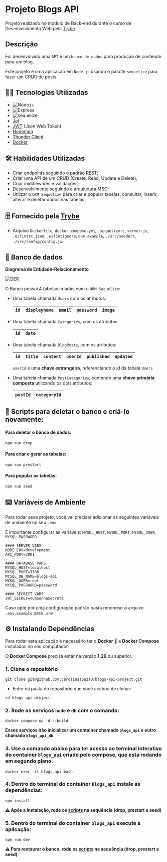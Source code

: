 
# Projeto Blogs API 


Projeto realizado no módulo de Back-end durante o curso de Desenvolvimento Web pela [Trybe](https://www.betrybe.com/).


## Descrição

Foi desenvolvido uma `API` e um `banco de dados` para produção de conteúdo para um blog.

Este projeto é uma aplicação em `Node.js` usando o pacote `sequelize` para fazer um CRUD de posts


## 👩‍💻 Tecnologias Utilizadas

- ![Node.js](https://img.shields.io/badge/Node.js-43853D?style=for-the-badge&logo=node.js&logoColor=white)
- ![Express](https://img.shields.io/badge/Express.js-404D59?style=for-the-badge)                
- ![sequelize](https://img.shields.io/badge/sequelize-323330?style=for-the-badge&logo=sequelize&logoColor=blue)
- [Joi](https://joi.dev/api/?v=17.6.0)
- [JWT](https://jwt.io/) (Json Web Token)
- [Nodemon](https://www.npmjs.com/package/nodemon)
- [Thunder Client](https://www.thunderclient.com/)
- [Docker](https://www.docker.com/)


## 🛠️ Habilidades Utilizadas

- Criar endpoints seguindo o padrão REST;
- Criar uma API de um CRUD (Create, Read, Update e Delete);
- Criar middlewares e validações;
- Desenvolvimento seguindo a arquitetura MSC;
- Utilizar o `ORM Sequelize` para criar e popular tabelas, consultar, inserir, alterar e deletar dados nas tabelas.


## 🗄️ Fornecido pela [Trybe](https://www.betrybe.com/)

- Arquivo `Dockerfile`, `docker-compose.yml`, `.sequelizerc`, `server.js`, `.eslintrc.json`, `.eslintignore`, `env.example`, `./src/seeders`, `./src/config/config.js`.


## 🎲 Banco de dados

**Diagrama de Entidade-Relacionamento**

![DER](./der.png)

O Banco possui 4 tabelas criadas com o `ORM Sequelize`:

- Uma tabela chamada `Users` com os atributos:

  |  `id`  | `displayname` | `email` | `password` | `image` |
  |--------|---------------|---------|------------|---------|

- Uma tabela chamada `Categories`, com os atributos:
 
  | `id`| `date` |
  |-----|--------|

- Uma tabela chamada `BlogPosts`, com os atributos:

  |  `id`  | `title` | `content` | `userId` | `published` | `updated` |
  |--------|---------|-----------|----------|-------------|-----------|

  `userId` é uma **chave estrangeira**, referenciando o id da tabela `Users`

  
- Uma tabela chamada `PostCategories`, contendo uma **chave primária composta** utilizando os dois atributos:
  
  | `postId`| `categoryId` |
  |---------|--------------|

<a id="section"></a>
## 📝 Scripts para deletar o banco e criá-lo novamente:

#### Para deletar o banco de dados:
```
npm run drop
```
#### Para criar e gerar as tabelas:
```
npm run prestart
```
#### Para popular as tabelas:
```
npm run seed
```


## ⌨️ Variáveis de Ambiente

Para rodar esse projeto, você vai precisar adicionar as seguintes variáveis de ambiente no seu `.env`

É importante configurar as variáveis: `MYSQL_HOST`, `MYSQL_PORT`, `MYSQL_USER`, `MYSQL_PASSWORD`

```
#### SERVER VARS
NODE_ENV=development
API_PORT=3001

#### DATABASE VARS
MYSQL_HOST=localhost
MYSQL_PORT=3306
MYSQL_DB_NAME=blogs-api
MYSQL_USER=root
MYSQL_PASSWORD=password

#### SECRECT VARS
JWT_SECRET=suaSenhaSecreta
```
Caso opte por uma configuração padrão basta renomear o arquivo `.env.example` para `.env`



## ⚙️ Instalando Dependências

Para rodar esta aplicação é necessário ter o **Docker** 🐳 e **Docker Compose** instalados no seu computador.

O **Docker Compose** precisa estar na versão **1.29** ou superior.



### 1. Clone o repositório
```
git clone git@github.com:carolinasouza0/blogs-api-project.git
```

  * Entre na pasta do repositório que você acabou de clonar:
```
cd blogs-api-project
```


### 2. Rode os serviços `node` e `db` com o comando:
```
docker-compose up -d --build
```
**Esses serviços irão inicializar um container chamado `blogs_api` e outro chamado `blogs_api_db`**


### 3. Use o comando abaixo para ter acesso ao terminal interativo do container `blogs_api` criado pelo compose, que está rodando em segundo plano.
```
docker exec -it blogs_api bash
```


### 4. Dentro do terminal do container `blogs_api` instale as dependências:
```
npm install
```

**⚠️ Após a instalação, rode os [scripts](#section) na sequência (drop, prestart e seed)**


### 5. Dentro do terminal do container `blogs_api` execute a aplicação:
```
npm run dev
```
**⚠️ Para restaurar o banco, rode os [scripts](#section) na sequência (drop, prestart e seed)**
